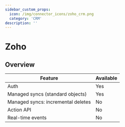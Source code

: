 ```yaml
---
sidebar_custom_props:
  icon: /img/connector_icons/zoho_crm.png
  category: 'CRM'
description: ''
---
```


# Zoho

## Overview

| Feature                            | Available |
| ---------------------------------- | --------- |
| Auth                               | Yes       |
| Managed syncs (standard objects)   | Yes       |
| Managed syncs: incremental deletes | No        |
| Action API                         | No        |
| Real-time events                   | No        |
